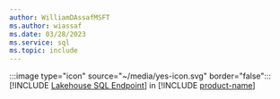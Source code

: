 ```yaml
---
author: WilliamDAssafMSFT
ms.author: wiassaf
ms.date: 03/28/2023
ms.service: sql
ms.topic: include
---
```

:::image type="icon" source="~/media/yes-icon.svg" border="false"::: [!INCLUDE [Lakehouse SQL Endpoint](../fabric-dw.md)] in [!INCLUDE [product-name](../../../includes/product-name.md)]